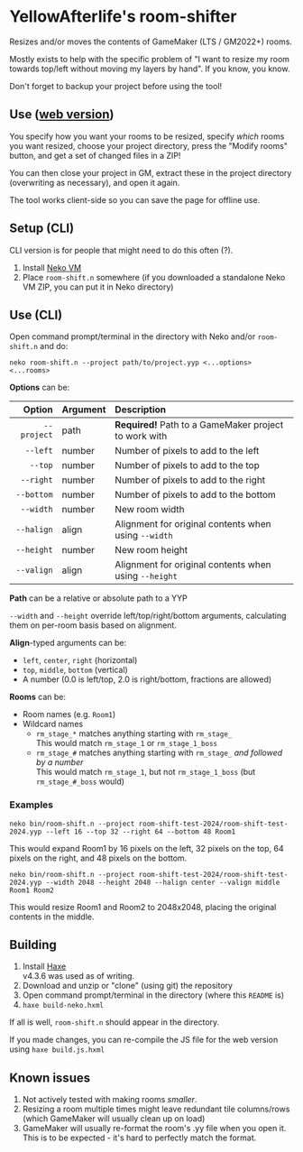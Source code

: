 # YellowAfterlife's room-shifter
Resizes and/or moves the contents of GameMaker (LTS / GM2022+) rooms.

Mostly exists to help with the specific problem of "I want to resize my room towards top/left without moving my layers by hand". If you know, you know.

Don't forget to backup your project before using the tool!

## Use ([web version](https://yal.cc/tools/gm/room-shifter/))
You specify how you want your rooms to be resized,
specify _which_ rooms you want resized,
choose your project directory,
press the "Modify rooms" button,
and get a set of changed files in a ZIP!

You can then close your project in GM,
extract these in the project directory (overwriting as necessary),
and open it again.

The tool works client-side so you can save the page for offline use.

## Setup (CLI)
CLI version is for people that might need to do this often (?).
1. Install [Neko VM](https://nekovm.org/download/)
2. Place `room-shift.n` somewhere (if you downloaded a standalone Neko VM ZIP, you can put it in Neko directory)

## Use (CLI)
Open command prompt/terminal in the directory with Neko and/or `room-shift.n` and do:
```
neko room-shift.n --project path/to/project.yyp <...options> <...rooms>
```
**Options** can be:

| Option | Argument | Description |
| --: | :-- | :-- |
| `--project` | path | **Required!** Path to a GameMaker project to work with
| `--left` | number | Number of pixels to add to the left
| `--top` | number | Number of pixels to add to the top
| `--right` | number | Number of pixels to add to the right
| `--bottom` | number | Number of pixels to add to the bottom
| `--width` | number | New room width
| `--halign` | align | Alignment for original contents when using `--width`
| `--height` | number | New room height
| `--valign` | align | Alignment for original contents when using `--height`

**Path** can be a relative or absolute path to a YYP

`--width` and `--height` override left/top/right/bottom arguments,
calculating them on per-room basis based on alignment.

**Align**-typed arguments can be:
- `left`, `center`, `right` (horizontal)
- `top`, `middle`, `bottom` (vertical)
- A number (0.0 is left/top, 2.0 is right/bottom, fractions are allowed)

**Rooms** can be:
- Room names (e.g. `Room1`)
- Wildcard names
	- `rm_stage_*` matches anything starting with `rm_stage_`\
	  This would match `rm_stage_1` or `rm_stage_1_boss`
	- `rm_stage_#` matches anything starting with `rm_stage_` _and followed by a number_\
	  This would match `rm_stage_1`, but not `rm_stage_1_boss` (but `rm_stage_#_boss` would)

### Examples
```
neko bin/room-shift.n --project room-shift-test-2024/room-shift-test-2024.yyp --left 16 --top 32 --right 64 --bottom 48 Room1
```
This would expand Room1 by 16 pixels on the left, 32 pixels on the top,
64 pixels on the right, and 48 pixels on the bottom.
```
neko bin/room-shift.n --project room-shift-test-2024/room-shift-test-2024.yyp --width 2048 --height 2048 --halign center --valign middle Room1 Room2
```
This would resize Room1 and Room2 to 2048x2048, placing the original contents in the middle.

## Building

1. Install [Haxe](https://haxe.org)  
   v4.3.6 was used as of writing.
2. Download and unzip or "clone" (using git) the repository
3. Open command prompt/terminal in the directory (where this `README` is)
4. `haxe build-neko.hxml`

If all is well, `room-shift.n` should appear in the directory.

If you made changes, you can re-compile the JS file for the web version using `haxe build.js.hxml`

## Known issues

1. Not actively tested with making rooms _smaller_.
1. Resizing a room multiple times might leave redundant tile columns/rows  
   (which GameMaker will usually clean up on load)
1. GameMaker will usually re-format the room's .yy file when you open it.  
   This is to be expected - it's hard to perfectly match the format.